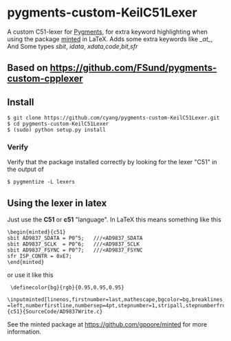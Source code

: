 # pygments-custom-KeilC51Lexer
A custom C51-lexer for [Pygments](http://pygments.org/), for extra keyword highlighting when using the package [minted](https://github.com/gpoore/minted) in LaTeX. Adds some extra keywords like *\_at\_*,  And Some types  *sbit*, *idata*, *xdata*,*code*,*bit*,*sfr*

##  Based on  https://github.com/FSund/pygments-custom-cpplexer


## Install

    $ git clone https://github.com/cyang/pygments-custom-KeilC51Lexer.git
    $ cd pygments-custom-KeilC51Lexer
    $ (sudo) python setup.py install

### Verify

Verify that the package installed correctly by looking for the lexer "C51" in the output of

    $ pygmentize -L lexers

## Using the lexer in latex

Just use the **C51** or  **c51**  "language". In LaTeX this means something like this

    \begin{minted}{c51}
    sbit AD9837_SDATA = P0^5;	///<AD9837_SDATA
	sbit AD9837_SCLK  = P0^6;	///<AD9837_SCLK
	sbit AD9837_FSYNC = P0^7;	///<AD9837_FSYNC
	sfr ISP_CONTR = 0xE7;
    \end{minted}
or use it like this

	 \definecolor{bg}{rgb}{0.95,0.95,0.95}
	 \inputminted[linenos,firstnumber=last,mathescape,bgcolor=bg,breaklines,obeytabs=true,tabsize=1,fontsize=\normalfont,baselinestretch=1.0,gobble=0,numbers =left,numberfirstline,numbersep=4pt,stepnumber=1,stripall,stepnumberfromfirst]{c51}{SourceCode/AD9837Write.c}

See the minted package at https://github.com/gpoore/minted for more information.

